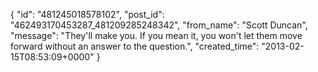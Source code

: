  {
   "id": "481245018578102",
   "post_id": "462493170453287_481209285248342",
   "from_name": "Scott Duncan",
   "message": "They'll make you. If you mean it, you won't let them move forward without an answer to the question.",
   "created_time": "2013-02-15T08:53:09+0000"
 }
